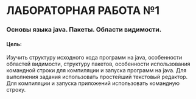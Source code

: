 # ЛАБОРАТОРНАЯ РАБОТА №1
### Основы языка java. Пакеты. Области видимости.

#### Цель:

Изучить структуру исходного кода программ на java, особенности областей видимости, структуру пакетов, особенности использования командной строки для компиляции и запуска программ на java. Для выполнения задания использовать простейший текстовый редактор. Для компиляции и запуска приложений использовать командную строку.
